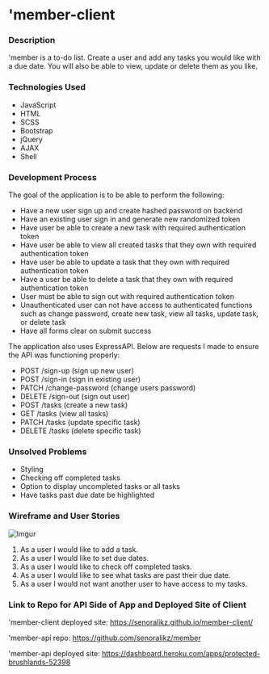 # 'member-client

### Description
'member is a to-do list. Create a user and add any tasks you would like with a due date. You will also be able to view, update or delete them as you like.

### Technologies Used
- JavaScript
- HTML
- SCSS
- Bootstrap
- jQuery
- AJAX
- Shell

### Development Process
The goal of the application is to be able to perform the following:
- Have a new user sign up and create hashed password on backend
- Have an existing user sign in and generate new randomized token
- Have user be able to create a new task with required authentication token
- Have user be able to view all created tasks that they own with required authentication token
- Have user be able to update a task that they own with required authentication token
- Have a user be able to delete a task that they own with required authentication token
- User must be able to sign out with required authentication token
- Unauthenticated user can not have access to authenticated functions such as change password, create new task, view all tasks, update task, or delete task
- Have all forms clear on submit success

The application also uses ExpressAPI. Below are requests I made to ensure the API was functioning properly:
- POST /sign-up (sign up new user)
- POST /sign-in (sign in existing user)
- PATCH /change-password (change users password)
- DELETE /sign-out (sign out user)
- POST /tasks (create a new task)
- GET /tasks (view all tasks)
- PATCH /tasks (update specific task)
- DELETE /tasks (delete specific task)

### Unsolved Problems
- Styling
- Checking off completed tasks
- Option to display uncompleted tasks or all tasks
- Have tasks past due date be highlighted

### Wireframe and User Stories
![Imgur](https://i.imgur.com/07AVYzT.png "Wireframe for Fullstack Project")

1. As a user I would like to add a task.
2. As a user I would like to set due dates.
3. As a user I would like to check off completed tasks.
4. As a user I would like to see what tasks are past their due date.
5. As a user I would not want another user to have access to my tasks.

### Link to Repo for API Side of App and Deployed Site of Client
'member-client deployed site:
https://senoralikz.github.io/member-client/

'member-api repo:
https://github.com/senoralikz/member

'member-api deployed site:
https://dashboard.heroku.com/apps/protected-brushlands-52398
